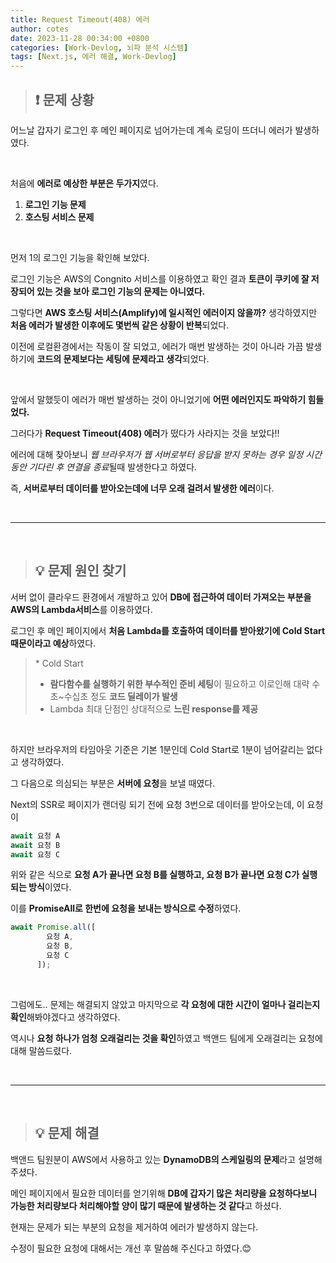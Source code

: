 ```yaml
---
title: Request Timeout(408) 에러
author: cotes
date: 2023-11-28 00:34:00 +0800
categories: [Work-Devlog, 뇌파 분석 시스템]
tags: [Next.js, 에러 해결, Work-Devlog]
---
```


> ## ❗ 문제 상황

어느날 갑자기 로그인 후 메인 페이지로 넘어가는데 계속 로딩이 뜨더니 에러가 발생하였다.

<br/>

처음에 **에러로 예상한 부분은 두가지**였다.

1. **로그인 기능 문제**
2. **호스팅 서비스 문제**

<br/>

먼저 1의 로그인 기능을 확인해 보았다.

로그인 기능은 AWS의 Congnito 서비스를 이용하였고 확인 결과 **토큰이 쿠키에 잘 저장되어 있는 것을 보아 로그인 기능의 문제는 아니였다.**

그렇다면 **AWS 호스팅 서비스(Amplify)에 일시적인 에러이지 않을까?** 생각하였지만 **처음 에러가 발생한 이후에도 몇번씩 같은 상황이 반복**되었다.

이전에 로컬환경에서는 작동이 잘 되었고, 에러가 매번 발생하는 것이 아니라 가끔 발생하기에 **코드의 문제보다는 세팅에 문제라고 생각**되었다.

<br/>

앞에서 말했듯이 에러가 매번 발생하는 것이 아니었기에 **어떤 에러인지도 파악하기 힘들었다.**

그러다가 **Request Timeout(408) 에러**가 떴다가 사라지는 것을 보았다!!

에러에 대해 찾아보니 *웹 브라우저가 웹 서버로부터 응답을 받지 못하는 경우 일정 시간 동안 기다린 후 연결을 종료*될때 발생한다고 하였다.

즉, **서버로부터 데이터를 받아오는데에 너무 오래 걸려서 발생한 에러**이다.

<br/>

---

<br/>

> ## 💡 문제 원인 찾기

서버 없이 클라우드 환경에서 개발하고 있어 **DB에 접근하여 데이터 가져오는 부분을 AWS의 Lambda서비스**를 이용하였다.

로그인 후 메인 페이지에서 **처음 Lambda를 호출하여 데이터를 받아왔기에 Cold Start 때문이라고 예상**하였다.

> \* Cold Start<br/>
>
> - **람다함수를 실행하기 위한 부수적인 준비 세팅**이 필요하고 이로인해 대략 수초~수십초 정도 **코드 딜레이가 발생**
> - Lambda 최대 단점인 상대적으로 **느린 response를 제공**

<br/>

하지만 브라우저의 타임아웃 기준은 기본 1분인데 Cold Start로 1분이 넘어갈리는 없다고 생각하였다.

그 다음으로 의심되는 부분은 **서버에 요청**을 보낼 때였다.

Next의 SSR로 페이지가 랜더링 되기 전에 요청 3번으로 데이터를 받아오는데, 이 요청이

```javascript
await 요청 A
await 요청 B
await 요청 C
```

위와 같은 식으로 **요청 A가 끝나면 요청 B를 실행하고, 요청 B가 끝나면 요청 C가 실행되는 방식**이였다.

이를 **PromiseAll로 한번에 요청을 보내는 방식으로 수정**하였다.

```javascript
await Promise.all([
        요청 A,
        요청 B,
        요청 C
      ]);
```

<br/>

그럼에도.. 문제는 해결되지 않았고 마지막으로 **각 요청에 대한 시간이 얼마나 걸리는지 확인**해봐야겠다고 생각하였다.

역시나 **요청 하나가 엄청 오래걸리는 것을 확인**하였고 백앤드 팀에게 오래걸리는 요청에 대해 말씀드렸다.

<br/>

---

<br/>

> ## 💡 문제 해결

백앤드 팀원분이 AWS에서 사용하고 있는 **DynamoDB의 스케일링의 문제**라고 설명해주셨다.

메인 페이지에서 필요한 데이터를 얻기위해 **DB에 갑자기 많은 처리량을 요청하다보니 가능한 처리량보다 처리해야할 양이 많기 때문에 발생하는 것 같다**고 하셨다.

현재는 문제가 되는 부분의 요청을 제거하여 에러가 발생하지 않는다.

수정이 필요한 요청에 대해서는 개선 후 말씀해 주신다고 하였다.😊
